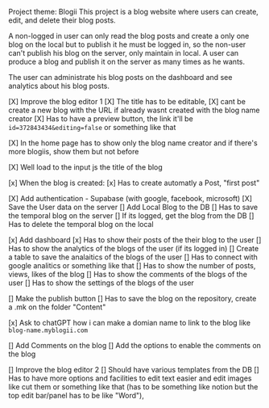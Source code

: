 Project theme: Blogii
This project is a blog website where users can create, edit, and delete their blog posts.

A non-logged in user can only read the blog posts and create a only one blog on the local but to publish it he must be logged in, so the non-user can't publish his blog on the server, only maintain in local.
A user can produce a blog and publish it on the server as many times as he wants.

The user can administrate his blog posts on the dashboard and see analytics about his blog posts.



[X] Improve the blog editor 1
    [X] The title has to be editable,
    [X] cant be create a new blog with the URL if already wasnt created with the blog name creator 
    [X] Has to have a preview button, the link it'll be `id=372843434&editing=false` or something like that

[X] In the home page has to show only the blog name creator and if there's more blogiis, show them but not before

[X] Well load to the input js the title of the blog  

[x] When the blog is created:
    [x] Has to create automatly a Post, "first post"

[X] Add authentication - Supabase (with google, facebook, microsoft)
    [X] Save the User data on the server
    [] Add Local Blog to the DB 
        [] Has to save the temporal blog on the server
        [] If its logged, get the blog from the DB
        [] Has to delete the temporal blog on the local

[x] Add dashboard
    [x] Has to show their posts of the their blog to the user
    [] Has to show the analytics of the blogs of the user (if its logged in)
        [] Create a table to save the analaitics of the blogs of the user
        [] Has to connect with google analitics or something like that
        [] Has to show the number of posts, views, likes of the blog
    [] Has to show the comments of the blogs of the user
    [] Has to show the settings of the blogs of the user

[] Make the publish button
    [] Has to save the blog on the repository, create a .mk on the folder "Content"

[x] Ask to chatGPT how i can make a domian name to link to the blog like `blog-name.myblogii.com`

[] Add Comments on the blog
[] Add the options to enable the comments on the blog

[] Improve the blog editor 2
    [] Should have various templates from the DB
    [] Has to have more options and facilities to edit text easier and edit images like cut them or something like that (has to be something like notion but the top edit bar/panel has to be like "Word"),